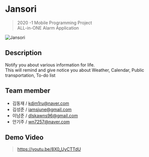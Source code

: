 # Jansori
> 2020 -1 Mobile Programming Project  
> ALL-in-ONE Alarm Application

![Jansori](https://user-images.githubusercontent.com/22260098/86214846-b3034780-bbb6-11ea-9d1b-701eaf27d6ba.png)

## Description
Notify you about various information for life.  
This will remind and give notice you about Weather, Calendar, Public transportation, To-do list  

## Team member
+ 김동재 / kdjm1ru@naver.com
+ 김성준 / iamsjune@gmail.com
+ 이남준 / dlskawns96@gmail.com
+ 안기주 / wn7257@naver.com

## Demo Video
> https://youtu.be/8X0_UyCTTdU
